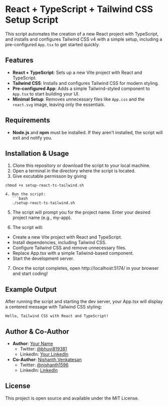 # React + TypeScript + Tailwind CSS Setup Script

This script automates the creation of a new React project with TypeScript, and installs and configures Tailwind CSS v4 with a simple setup, including a pre-configured `App.tsx` to get started quickly.

## Features

- **React + TypeScript**: Sets up a new Vite project with React and TypeScript.
- **Tailwind CSS**: Installs and configures Tailwind CSS for modern styling.
- **Pre-configured App**: Adds a simple Tailwind-styled component to `App.tsx` to start building your UI.
- **Minimal Setup**: Removes unnecessary files like `App.css` and the `react.svg` image, leaving only the essentials.

## Requirements

- **Node.js** and **npm** must be installed. If they aren't installed, the script will exit and notify you.

## Installation & Usage

1. Clone this repository or download the script to your local machine.
2. Open a terminal in the directory where the script is located.
3. Give excutable permisson by giving

````
chmod +x setup-react-ts-tailwind.sh

4. Run the script:
   ```bash
   ./setup-react-ts-tailwind.sh
````

5. The script will prompt you for the project name. Enter your desired project name (e.g., my-app).

6. The script will:

- Create a new Vite project with React and TypeScript.
- Install dependencies, including Tailwind CSS.
- Configure Tailwind CSS and remove unnecessary files.
- Replace App.tsx with a simple Tailwind-based component.
- Start the development server.

7. Once the script completes, open http://localhost:5174/ in your browser and start coding!

## Example Output

After running the script and starting the dev server, your App.tsx will display a centered message with Tailwind CSS styling:

```
Hello, Tailwind CSS with React and TypeScript!
```

## Author & Co-Author

- **Author**: [Your Name](https://github.com/bhuvi819381)
  - Twitter: [@bhuvi819381](https://x.com/bhuvi819381)
  - LinkedIn: [Your LinkedIn](https://www.linkedin.com/in/bhuvi819381/)
- **Co-Author**: [Nishanth Venkatesan](https://github.com/nishanth1596)
  - Twitter: [@nishanth1596](https://x.com/nishanth1596)
  - LinkedIn: [LinkedIn](https://www.linkedin.com/in/nishanth-venkatesan-279b7a107/)

## License

This project is open source and available under the MIT License.
